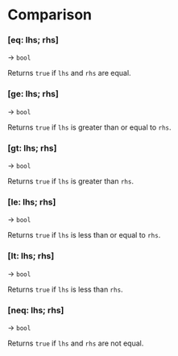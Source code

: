 # Comparison

### [eq: lhs; rhs]
&rarr; `bool`

Returns `true` if `lhs` and `rhs` are equal.

### [ge: lhs; rhs]
&rarr; `bool`

Returns `true` if `lhs` is greater than or equal to `rhs`.

### [gt: lhs; rhs]
&rarr; `bool`

Returns `true` if `lhs` is greater than `rhs`.

### [le: lhs; rhs]
&rarr; `bool`

Returns `true` if `lhs` is less than or equal to `rhs`.

### [lt: lhs; rhs]
&rarr; `bool`

Returns `true` if `lhs` is less than `rhs`.

### [neq: lhs; rhs]
&rarr; `bool`

Returns `true` if `lhs` and `rhs` are not equal.